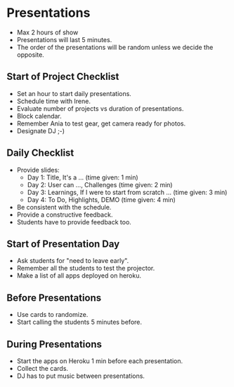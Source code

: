 # Presentations

- Max 2 hours of show
- Presentations will last 5 minutes.
- The order of the presentations will be random unless we decide the opposite.


## Start of Project Checklist
- Set an hour to start daily presentations.
- Schedule time with Irene.
- Evaluate number of projects vs duration of presentations.
- Block calendar.
- Remember Ania to test gear, get camera ready for photos.
- Designate DJ ;-)


## Daily Checklist

- Provide slides:
  - Day 1: Title, It's a ... (time given: 1 min)
  - Day 2: User can ..., Challenges (time given: 2 min)
  - Day 3: Learnings, If I were to start from scratch ... (time given: 3 min)
  - Day 4: To Do, Highlights, DEMO (time given: 4 min)
- Be consistent with the schedule.
- Provide a constructive feedback.
- Students have to provide feedback too.


## Start of Presentation Day
- Ask students for "need to leave early".
- Remember all the students to test the projector.
- Make a list of all apps deployed on heroku.


## Before Presentations
- Use cards to randomize.
- Start calling the students 5 minutes before.


## During Presentations

- Start the apps on Heroku 1 min before each presentation.
- Collect the cards.
- DJ has to put music between presentations.
